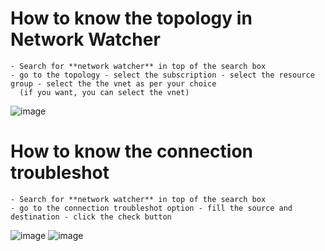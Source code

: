 # How to know the topology in Network Watcher

```
- Search for **network watcher** in top of the search box
- go to the topology - select the subscription - select the resource group - select the the vnet as per your choice
  (if you want, you can select the vnet)

```
![image](https://user-images.githubusercontent.com/91359308/175275948-f1d80263-d5b3-436c-9e49-22511a27ecac.png)

# How to know the connection troubleshot

```
- Search for **network watcher** in top of the search box
- go to the connection troubleshot option - fill the source and destination - click the check button
```
![image](https://user-images.githubusercontent.com/91359308/175276990-076dcb8c-96a6-4321-acd7-96bb915db0ba.png)
![image](https://user-images.githubusercontent.com/91359308/175277119-656efa42-b70a-48e1-b18c-c0fdfa5e446b.png)
